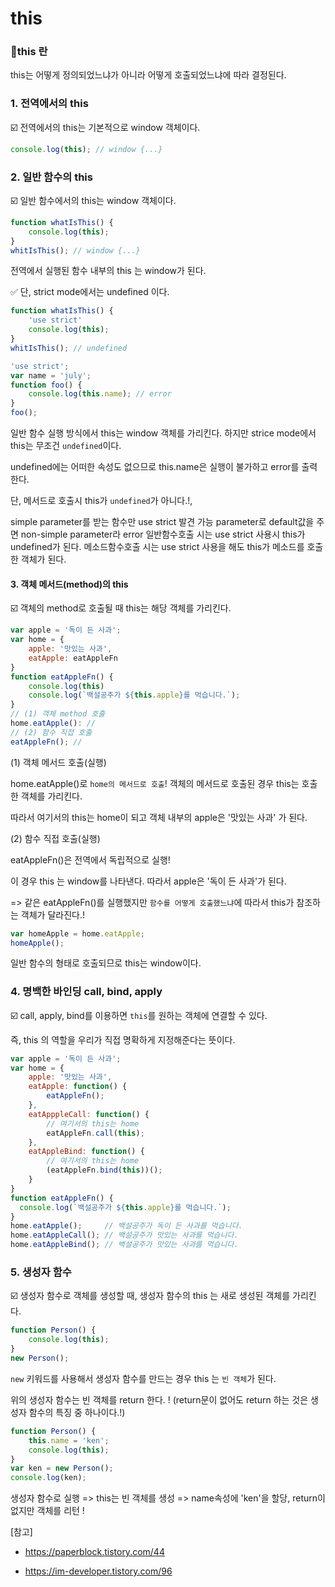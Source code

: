 # this

### 🚩this 란

this는 어떻게 정의되었느냐가 아니라 어떻게 호출되었느냐에 따라 결정된다.



### 1. 전역에서의 this

:ballot_box_with_check: 전역에서의 this는 기본적으로 window 객체이다.

```javascript
console.log(this); // window {...}
```



### 2. 일반 함수의 this

:ballot_box_with_check: 일반 함수에서의 this는 window 객체이다. 

```javascript
function whatIsThis() {
    console.log(this);
}
whitIsThis(); // window {...}
```

전역에서 실행된 함수 내부의 this 는 window가 된다.

:white_check_mark: 단, strict mode에서는 undefined 이다.

```javascript
function whatIsThis() {
    'use strict'
    console.log(this);
}
whitIsThis(); // undefined
```

```javascript
'use strict';
var name = 'july';
function foo() {
    console.log(this.name); // error
}
foo();
```

일반 함수 실행 방식에서 this는 window 객체를 가리킨다. 하지만 strice mode에서 this는 무조건 `undefined`이다. 

undefined에는 어떠한 속성도 없으므로 this.name은 실행이 불가하고 error를 출력한다. 

단, 메서드로 호출시 this가 `undefined`가 아니다.!, 

simple parameter를 받는 함수만 use strict 발견 가능 parameter로 default값을 주면 non-simple parameter라 error 일반함수호출 시는 use strict 사용시 this가 undefined가 된다. 메소드함수호출 시는 use strict 사용을 해도 this가 메소드를 호출한 객체가 된다.

#### 3. 객체 메서드(method)의 this

:ballot_box_with_check: 객체의 method로 호출될 때 this는 해당 객체를 가리킨다.

```javascript
var apple = '독이 든 사과';
var home = {
    apple: '맛있는 사과',
    eatApple: eatAppleFn
}
function eatAppleFn() {
    console.log(this)
    console.log(`백설공주가 ${this.apple}를 먹습니다.`);
}
// (1) 객체 method 호출
home.eatApple(): // 
// (2) 함수 직접 호출
eatAppleFn(); // 
```

(1) 객체 메서드 호출(실행)

home.eatApple()로 `home의 메서드로 호출`!  객체의 메서드로 호출된 경우 this는 호출한 객체를 가리킨다. 

따라서 여기서의 this는 home이 되고 객체 내부의 apple은 '맛있는 사과' 가 된다. 

(2) 함수 직접 호출(실행)

eatAppleFn()은 전역에서 독립적으로 실행! 

이 경우 this 는 window를 나타낸다. 따라서 apple은 '독이 든 사과'가 된다.

=> 같은 eatAppleFn()를 실행했지만 `함수를 어떻게 호출했느냐`에 따라서 this가 참조하는 객체가 달라진다.!

```javascript
var homeApple = home.eatApple;
homeApple(); 
```

일반 함수의 형태로 호출되므로 this는 window이다. 



### 4. 명백한 바인딩 call, bind, apply

:ballot_box_with_check: call, apply, bind를 이용하면 `this`를 원하는 객체에 연결할 수 있다.

즉, this 의 역할을 우리가 직접 명확하게 지정해준다는 뜻이다.

```javascript
var apple = '독이 든 사과';
var home = {
    apple: '맛있는 사과',
    eatApple: function() {
        eatAppleFn();
    },
    eatApppleCall: function() {
        // 여기서의 this는 home
        eatAppleFn.call(this);
    },
    eatAppleBind: function() {
        // 여기서의 this는 home
        (eatAppleFn.bind(this))();
    }
}
function eatAppleFn() {
  console.log(`백설공주가 ${this.apple}를 먹습니다.`);
}
home.eatApple();     // 백설공주가 독이 든 사과를 먹습니다.
home.eatAppleCall(); // 백설공주가 맛있는 사과를 먹습니다.
home.eatAppleBind(); // 백설공주가 맛있는 사과를 먹습니다.
```



### 5. 생성자 함수

:ballot_box_with_check: 생성자 함수로 객체를 생성할 때, 생성자 함수의 this 는 새로 생성된 객체를 가리킨다.

```javascript
function Person() {
    console.log(this);
}
new Person();
```

`new` 키워드를 사용해서 생성자 함수를 만드는 경우 this 는 `빈 객체`가 된다.

위의 생성자 함수는 빈 객체를 return 한다. ! (return문이 없어도 return 하는 것은 생성자 함수의 특징 중 하나이다.!)

```javascript
function Person() {
    this.name = 'ken';
    console.log(this);
}
var ken = new Person();
console.log(ken);
```

생성자 함수로 실행 => this는 빈 객체를 생성 => name속성에 'ken'을 할당, return이없지만 객체를 리턴 ! 





[참고]

- https://paperblock.tistory.com/44

- https://im-developer.tistory.com/96